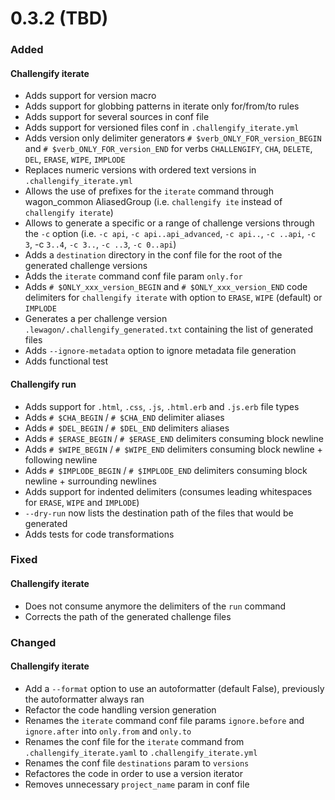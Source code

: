 
# 0.3.2 (TBD)

### Added

#### Challengify iterate

- Adds support for version macro
- Adds support for globbing patterns in iterate only for/from/to rules
- Adds support for several sources in conf file
- Adds support for versioned files conf in `.challengify_iterate.yml`
- Adds version only delimiter generators `# $verb_ONLY_FOR_version_BEGIN` and `# $verb_ONLY_FOR_version_END` for verbs `CHALLENGIFY`, `CHA`, `DELETE`, `DEL`, `ERASE`, `WIPE`, `IMPLODE`
- Replaces numeric versions with ordered text versions in `.challengify_iterate.yml`
- Allows the use of prefixes for the `iterate` command through wagon_common AliasedGroup (i.e. `challengify ite` instead of `challengify iterate`)
- Allows to generate a specific or a range of challenge versions through the `-c` option (i.e. `-c api`, `-c api..api_advanced`, `-c api..`, `-c ..api`, `-c 3`, -c `3..4`, `-c 3..`, `-c ..3`, `-c 0..api`)
- Adds a `destination` directory in the conf file for the root of the generated challenge versions
- Adds the `iterate` command conf file param `only.for`
- Adds `# $ONLY_xxx_version_BEGIN` and `# $ONLY_xxx_version_END` code delimiters for `challengify iterate` with option to `ERASE`, `WIPE` (default) or `IMPLODE`
- Generates a per challenge version `.lewagon/.challengify_generated.txt` containing the list of generated files
- Adds `--ignore-metadata` option to ignore metadata file generation
- Adds functional test

#### Challengify run

- Adds support for `.html`, `.css`, `.js`, `.html.erb` and `.js.erb` file types
- Adds `# $CHA_BEGIN` / `# $CHA_END` delimiter aliases
- Adds `# $DEL_BEGIN` / `# $DEL_END` delimiters aliases
- Adds `# $ERASE_BEGIN` / `# $ERASE_END` delimiters consuming block newline
- Adds `# $WIPE_BEGIN` / `# $WIPE_END` delimiters consuming block newline + following newline
- Adds `# $IMPLODE_BEGIN` / `# $IMPLODE_END` delimiters consuming block newline + surrounding newlines
- Adds support for indented delimiters (consumes leading whitespaces for `ERASE`, `WIPE` and `IMPLODE`)
- `--dry-run` now lists the destination path of the files that would be generated
- Adds tests for code transformations

### Fixed

#### Challengify iterate

- Does not consume anymore the delimiters of the `run` command
- Corrects the path of the generated challenge files

### Changed

#### Challengify iterate

- Add a `--format` option to use an autoformatter (default False), previously the autoformatter always ran
- Refactor the code handling version generation
- Renames the `iterate` command conf file params `ignore.before` and `ignore.after` into `only.from` and `only.to`
- Renames the conf file for the `iterate` command from `.challengify_iterate.yaml` to `.challengify_iterate.yml`
- Renames the conf file `destinations` param to `versions`
- Refactores the code in order to use a version iterator
- Removes unnecessary `project_name` param in conf file
